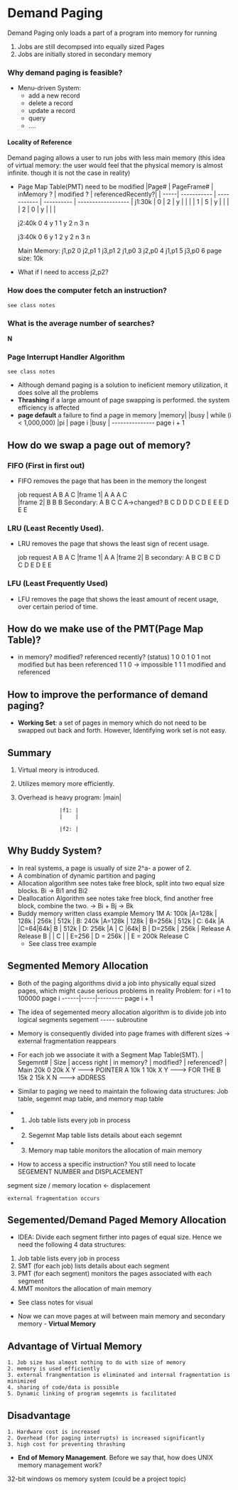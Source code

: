 # Demand Paging
Demand Paging only loads a part of a program into memory for running
1. Jobs are still decompsed into equally sized Pages
2. Jobs are initially stored in secondary memory

### Why demand paging is feasible?
* Menu-driven System:
    * add a new record
    * delete a record
    * update a record
    * query
    * ....
#### Locality of Reference

Demand paging allows a user to run jobs with less main memory (this idea of virtual memory: the user would feel that the physical memory is almost infinite. though it is not the case in reality)
* Page Map Table(PMT) need to be modified
            |Page# |  PageFrame# |  inMemory ? | modified ? | referencedRecently?|
            | -----| ----------- | ----------- | ---------- | ------------------ |
    j1:30k  |   0  |    2        |  y          |            |                    |
            |   1  |    5        |  y          |            |                    |     
            |   2  |    0        |  y          |            |                    | 
        

    j2:40k      0       4           y
                1       1           y
                2                   n
                3                   n

    j3:40k      0       6           y
                1       2           y
                2                   n
                3                   n

    Main Memory:
        j1,p2   0
        j2,p1   1
        j3,p1   2
        j1,p0   3
        j2,p0   4
        j1,p1   5
        j3,p0   6
        page size: 10k
* What if I need to access j2,p2?

### How does the computer fetch an instruction?
    see class notes

### What is the average number of searches?
**N**

### Page Interrupt Handler Algorithm
    see class notes
* Although demand paging is a solution to ineficient memory utilization, it does solve all the problems
* **Thrashing** if a large amount of page swapping is performed. the system efficiency is affected
* **page default** a failure to find a page in memory
    |memory|
    |busy  |        while (i < 1,000,000)
    |pi    |            page i
    |busy  |         ---------------
                        page i + 1

## How do we swap a page out of memory?
### FIFO (First in first out)
* FIFO removes the page that has been in the memory the longest

    job request A   B   A   C
    |frame 1|   A   A   A   C   
    |frame 2|       B   B   B
    Secondary:
        A       B   C   C   A->changed?
        B       C   D   D   D
        C       D   E   E   E
        D       E
        E
    
### LRU (Least Recently Used). 
* LRU removes the page that shows the least sign of recent usage.

    job request A   B   A   C
    |frame 1|   A   A
    |frame 2|       B
    secondary:
        A       B   C
        B       C   D   
        C       D   E
        D       E
        E

### LFU (Least Frequently Used)
* LFU removes the page that shows the least amount of recent usage, over certain period of time.

## How do we make use of the PMT(Page Map Table)?
* in memory? modified? referenced recently?
    (status)
        1       0           0
        1       0           1   not modified but has been referenced
        1       1           0 -> impossible
        1       1           1   modified and referenced
## How to improve the performance of demand paging?
* **Working Set**: a set of pages in memory which do not need to be swapped out back and forth. However, Identifying work set is not easy.

## Summary
1. Virtual meory is introduced. 
2. Utilizes memory more efficiently. 
3. Overhead is heavy
        program:    |main|

                    |f1: |
                    |    |

                    |f2: |

## Why Buddy System?
* In real systems, a page is usually of size 2^a- a power of 2.
* A combination of dynamic partition and paging
* Allocation algorithm
    see notes
    take free block, split into two equal size blocks. Bi -> Bi1 and Bi2
* Deallocation Algorithm
    see notes
    take free block, find another free block, combine the two. -> Bi + Bj -> Bk
* Buddy memory written class example
    Memory                      1M
    A: 100k     |A=128k |  128k  | 256k      | 512k                  |
    B: 240k     |A=128k |  128k  | B=256k    | 512k                  |
    C: 64k      |A      |C=64|64k|    B      |  512k                 |
    D: 256k     |A      | C  |64k|    B      | D=256k     | 256k     |
    Release A
    Release B   |       | C  |   |    E=256  | D = 256k   |          |
    E = 200k
    Release C
    * See class tree example

## Segmented Memory Allocation
* Both of the paging algorithms divid a job into physically equal sized pages, which might cause serious problems in reality
    Problem: for i =1 to 100000
                        page i
    ------|-----|---------
                        page i + 1
* The idea of segemented meory allocation algorithm is to divide job into logical segments
        segement ----- subroutine
* Memory is consequently divided into page frames with different sizes -> external fragmentation reappears
* For each job we associate it with a Segment Map Table(SMT).
        | Segemnt# | Size | access right | in memory? | modified? | referenced? |
Main 20k     0        20k        X               Y                          ---> POINTER
A    10k     1        10k        X               Y                          ---> FOR THE 
B    15k     2        15k        X               N                          ---> aDDRESS

* Similar to paging we need to maintain the following data structures: Job table, segemnt map table, and memory map table
- 1. Job table lists every job in process
- 2. Segemnt Map table lists details about each segemnt
- 3. Memory map table monitors the allocation of main memory
* How to access a specific instruction? You still need to locate SEGEMENT NUMBER and DISPLACEMENT

segment size / memory location <- displacement

    external fragmentation occurs

## Segemented/Demand Paged Memory Allocation
* IDEA: Divide each segment firther into pages of equal size. Hence we need the following 4 data structures:
1. Job table lists every job in process
2. SMT (for each job) lists details about each segment
3. PMT (for each segment) monitors the pages associated with each segment
4. MMT monitors the allocation of main memory
* See class notes for visual

* Now we can move pages at will between main memory and secondary memory - **Virtual Memory**
## Advantage of Virtual Memory
    1. Job size has almost nothing to do with size of memory
    2. memory is used efficiently
    3. external frangmentation is eliminated and internal fragmentation is minimized
    4. sharing of code/data is possible
    5. Dynamic linking of program segemnts is facilitated
## Disadvantage
    1. Hardware cost is increased
    2. Overhead (for paging interrupts) is increased significantly
    3. high cost for preventing thrashing
* **End of Memory Management**. Before we say that, how does UNIX memory management work?

32-bit windows os memory system (could be a project topic)